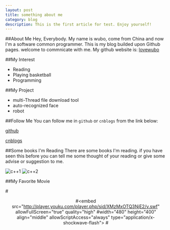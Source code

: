 ```yaml
---
layout: post
title: something about me
category: blog
description: This is the first article for test. Enjoy yourself!
---
```


##About Me
    Hey, Everybody. My name is wubo, come from China and now I'm a software common programmer.
This is my blog builded upon Github pages. welcome to commnicate with me. 
My github website is: [lovewubo](https://github.com/lovewubo)
    
##My Interest
* Reading
* Playing basketball
* Programming

##My Project
+ multi-Thread file download tool
+ auto-recognized face
+ robot

##Follow Me
You can follow me in `github` or `cnblogs` from the link below:

[github](http://github.com/lovewubo)

[cnblogs](http://www.cnblogs.com/wb-DarkHorse)

##Some books I'm Reading
There are some books I'm reading. if you have seen this before you can tell me some thought of your reading
or give some advise or suggestion to me.


![c++1](http://img5.douban.com/lpic/s4556237.jpg)
![c++2](http://img3.douban.com/lpic/s2834951.jpg)

##My Favorite Movie
<!--<iframe src="http://embed.ted.com/talks/simon_sinek_how_great_leaders_inspire_action.html" width="560" height="315" frameborder="0" scrolling="no" webkitAllowFullScreen mozallowfullscreen allowFullScreen></iframe>-->
#<div style="text-align:center">
#<embed src="http://player.youku.com/player.php/sid/XMzMxOTQ3NjE2/v.swf" allowFullScreen="true" quality="high" #width="480" height="400" align="middle" allowScriptAccess="always" type="application/x-shockwave-flash"></embed>
#</div>

